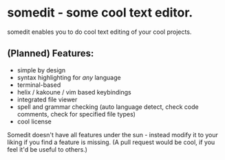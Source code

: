 # somedit - some cool text editor.
somedit enables you to do cool text editing of your cool projects.

## (Planned) Features:
- simple by design
- syntax highlighting for *any* language
- terminal-based
- helix / kakoune / vim based keybindings
- integrated file viewer
- spell and grammar checking (auto language detect, check code comments, check for specified file types) 
- cool license

Somedit doesn't have all features under the sun - instead modify it to your 
liking if you find a feature is missing. (A pull request would be cool,
if you feel it'd be useful to others.)

